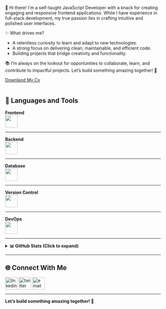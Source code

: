 👋 Hi there! I'm a self-taught JavaScript Developer with a knack for creating engaging and responsive frontend applications. While I have experience in full-stack development, my true passion lies in crafting intuitive and polished user interfaces.

✨ What drives me?

-  A relentless curiosity to learn and adapt to new technologies.
-  A strong focus on delivering clean, maintainable, and efficient code.
-  Building projects that bridge creativity and functionality.
   
📚 I’m always on the lookout for opportunities to collaborate, learn, and contribute to impactful projects. Let’s build something amazing together! 🚀

  <div> <a href="https://github.com/Deveripon/my-cv-as-frontend-developer/raw/main/Ripon_miah_Frontend_developer_compact.pdf">Downlaod My Cv</a></div>
  <br/>

## 🎨 **Languages and Tools**

  <tr>
    <td><strong>Frontend</strong></td>
    <br>
    <td><img src="https://skillicons.dev/icons?i=react,nextjs,tailwind,bootstrap,js,ts,figma" height="40"/></td>
  </tr>
<hr/>

  <tr>
    <td><strong>Backend</strong></td>
    <br>
    <td><img src="https://skillicons.dev/icons?i=nodejs,express,graphql,prisma" height="40"/></td>
  </tr>
<hr/>
  <tr>
    <td><strong>Database</strong></td>
    <br>
    <td><img src="https://skillicons.dev/icons?i=mongodb,mysql" height="40"/></td>
  </tr>
<hr/>
  <tr>
    <td><strong>Version Control</strong></td>
    <br>
    <td><img src="https://skillicons.dev/icons?i=git,github,gitlab" height="40"/></td>
  </tr>
<hr/>
  <tr>
    <td><strong>DevOps</strong></td>
    <br>
    <td><img src="https://skillicons.dev/icons?i=docker" height="40"/></td>
  </tr>

  <hr/>

<details>
   <summary><strong>📊 GitHub Stats (Click to expand)</strong></summary>
  <br />
  <div align="center">
    <a href="https://github.com/deveripon">
      <img height="180em" src="https://github-readme-stats.vercel.app/api?username=deveripon&show_icons=true&theme=tokyonight" alt="deveripon stats"/>
      <img height="180em" src="https://github-readme-stats.vercel.app/api/top-langs?username=deveripon&layout=compact&langs_count=8&theme=tokyonight" alt="Top Languages"/>
    </a>
  </div>
</details>

---

## 🌐 **Connect With Me**

<p align="left">
  <a href="https://linkedin.com/in/deveripon" target="blank"><img align="center" src="https://img.icons8.com/color/48/linkedin.png" alt="linkedin" height="40" width="40" /></a>
  <a href="https://x.com/MdShahadatHuss5" target="blank"><img align="center" src="https://img.icons8.com/color/48/twitter--v1.png" alt="twitter" height="40" width="40" /></a>
  <a href="mailto:devripon.io@gmail.com" target="blank"><img align="center" src="https://img.icons8.com/color/48/apple-mail.png" alt="email" height="40" width="40" /></a>
</p>

---

**Let’s build something amazing together! 🚀**
